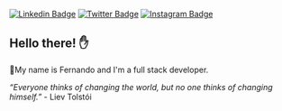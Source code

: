 [![Linkedin Badge](https://img.shields.io/badge/-LinkedIn-blue?style=flat&logo=LinkedIn&logoColor=white)](https://www.linkedin.com/in/fernando-binkowski/)
[![Twitter Badge](https://img.shields.io/badge/-Twitter-1ca0f1?style=flat&logo=Twitter&logoColor=white)](https://twitter.com/Fekooow)
[![Instagram Badge](https://img.shields.io/badge/-Instagram-C13584?style=flat&logo=Instagram&logoColor=white)](https://www.instagram.com/fekooow/)

## Hello there! :raised_hand:

:rocket:My name is Fernando and I'm a full stack developer.

*“Everyone thinks of changing the world, but no one thinks of changing himself.”* - Liev Tolstói
